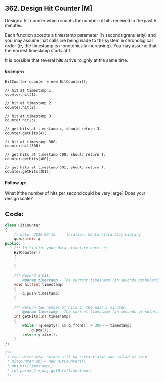 ## 362. Design Hit Counter [M]
Design a hit counter which counts the number of hits received in the past 5 minutes.   

Each function accepts a timestamp parameter (in seconds granularity) and you may assume that calls are being made to the system in chronological order (ie, the timestamp is monotonically increasing). You may assume that the earliest timestamp starts at 1.

It is possible that several hits arrive roughly at the same time.   

#### Example:
```
HitCounter counter = new HitCounter();

// hit at timestamp 1.
counter.hit(1);

// hit at timestamp 2.
counter.hit(2);

// hit at timestamp 3.
counter.hit(3);

// get hits at timestamp 4, should return 3.
counter.getHits(4);

// hit at timestamp 300.
counter.hit(300);

// get hits at timestamp 300, should return 4.
counter.getHits(300);

// get hits at timestamp 301, should return 3.
counter.getHits(301); 
```

#### Follow up:
What if the number of hits per second could be very large? Does your design scale?

## Code:
```c++
class HitCounter 
{
    // date: 2016-09-13     location: Santa Clara City Library
    queue<int> q;
public:
    /** Initialize your data structure here. */
    HitCounter() 
    {
        
    }
    
    /** Record a hit.
        @param timestamp - The current timestamp (in seconds granularity). */
    void hit(int timestamp) 
    {
        q.push(timestamp);
    }
    
    /** Return the number of hits in the past 5 minutes.
        @param timestamp - The current timestamp (in seconds granularity). */
    int getHits(int timestamp) 
    {
        while (!q.empty() && q.front() + 300 <= timestamp)
            q.pop();
        return q.size();
    }
};

/**
 * Your HitCounter object will be instantiated and called as such:
 * HitCounter obj = new HitCounter();
 * obj.hit(timestamp);
 * int param_2 = obj.getHits(timestamp);
 */
 ```
